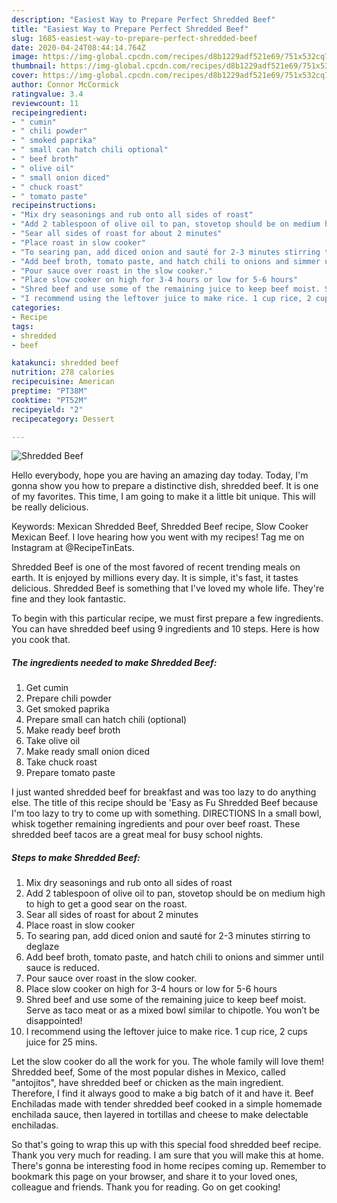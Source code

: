 ```yaml
---
description: "Easiest Way to Prepare Perfect Shredded Beef"
title: "Easiest Way to Prepare Perfect Shredded Beef"
slug: 1685-easiest-way-to-prepare-perfect-shredded-beef
date: 2020-04-24T08:44:14.764Z
image: https://img-global.cpcdn.com/recipes/d8b1229adf521e69/751x532cq70/shredded-beef-recipe-main-photo.jpg
thumbnail: https://img-global.cpcdn.com/recipes/d8b1229adf521e69/751x532cq70/shredded-beef-recipe-main-photo.jpg
cover: https://img-global.cpcdn.com/recipes/d8b1229adf521e69/751x532cq70/shredded-beef-recipe-main-photo.jpg
author: Connor McCormick
ratingvalue: 3.4
reviewcount: 11
recipeingredient:
- " cumin"
- " chili powder"
- " smoked paprika"
- " small can hatch chili optional"
- " beef broth"
- " olive oil"
- " small onion diced"
- " chuck roast"
- " tomato paste"
recipeinstructions:
- "Mix dry seasonings and rub onto all sides of roast"
- "Add 2 tablespoon of olive oil to pan, stovetop should be on medium high to high to get a good sear on the roast."
- "Sear all sides of roast for about 2 minutes"
- "Place roast in slow cooker"
- "To searing pan, add diced onion and sauté for 2-3 minutes stirring to deglaze"
- "Add beef broth, tomato paste, and hatch chili to onions and simmer until sauce is reduced."
- "Pour sauce over roast in the slow cooker."
- "Place slow cooker on high for 3-4 hours or low for 5-6 hours"
- "Shred beef and use some of the remaining juice to keep beef moist. Serve as taco meat or as a mixed bowl similar to chipotle. You won’t be disappointed!"
- "I recommend using the leftover juice to make rice. 1 cup rice, 2 cups juice for 25 mins."
categories:
- Recipe
tags:
- shredded
- beef

katakunci: shredded beef 
nutrition: 278 calories
recipecuisine: American
preptime: "PT38M"
cooktime: "PT52M"
recipeyield: "2"
recipecategory: Dessert

---
```



![Shredded Beef](https://img-global.cpcdn.com/recipes/d8b1229adf521e69/751x532cq70/shredded-beef-recipe-main-photo.jpg)

Hello everybody, hope you are having an amazing day today. Today, I'm gonna show you how to prepare a distinctive dish, shredded beef. It is one of my favorites. This time, I am going to make it a little bit unique. This will be really delicious.

Keywords: Mexican Shredded Beef, Shredded Beef recipe, Slow Cooker Mexican Beef. I love hearing how you went with my recipes! Tag me on Instagram at @RecipeTinEats.

Shredded Beef is one of the most favored of recent trending meals on earth. It is enjoyed by millions every day. It is simple, it's fast, it tastes delicious. Shredded Beef is something that I've loved my whole life. They're fine and they look fantastic.


To begin with this particular recipe, we must first prepare a few ingredients. You can have shredded beef using 9 ingredients and 10 steps. Here is how you cook that.

<!--inarticleads1-->

##### The ingredients needed to make Shredded Beef:

1. Get  cumin
1. Prepare  chili powder
1. Get  smoked paprika
1. Prepare  small can hatch chili (optional)
1. Make ready  beef broth
1. Take  olive oil
1. Make ready  small onion diced
1. Take  chuck roast
1. Prepare  tomato paste


I just wanted shredded beef for breakfast and was too lazy to do anything else. The title of this recipe should be &#39;Easy as Fu Shredded Beef because I&#39;m too lazy to try to come up with something. DIRECTIONS In a small bowl, whisk together remaining ingredients and pour over beef roast. These shredded beef tacos are a great meal for busy school nights. 

<!--inarticleads2-->

##### Steps to make Shredded Beef:

1. Mix dry seasonings and rub onto all sides of roast
1. Add 2 tablespoon of olive oil to pan, stovetop should be on medium high to high to get a good sear on the roast.
1. Sear all sides of roast for about 2 minutes
1. Place roast in slow cooker
1. To searing pan, add diced onion and sauté for 2-3 minutes stirring to deglaze
1. Add beef broth, tomato paste, and hatch chili to onions and simmer until sauce is reduced.
1. Pour sauce over roast in the slow cooker.
1. Place slow cooker on high for 3-4 hours or low for 5-6 hours
1. Shred beef and use some of the remaining juice to keep beef moist. Serve as taco meat or as a mixed bowl similar to chipotle. You won’t be disappointed!
1. I recommend using the leftover juice to make rice. 1 cup rice, 2 cups juice for 25 mins.


Let the slow cooker do all the work for you. The whole family will love them! Shredded beef, Some of the most popular dishes in Mexico, called &#34;antojitos&#34;, have shredded beef or chicken as the main ingredient. Therefore, I find it always good to make a big batch of it and have it. Beef Enchiladas made with tender shredded beef cooked in a simple homemade enchilada sauce, then layered in tortillas and cheese to make delectable enchiladas. 

So that's going to wrap this up with this special food shredded beef recipe. Thank you very much for reading. I am sure that you will make this at home. There's gonna be interesting food in home recipes coming up. Remember to bookmark this page on your browser, and share it to your loved ones, colleague and friends. Thank you for reading. Go on get cooking!
